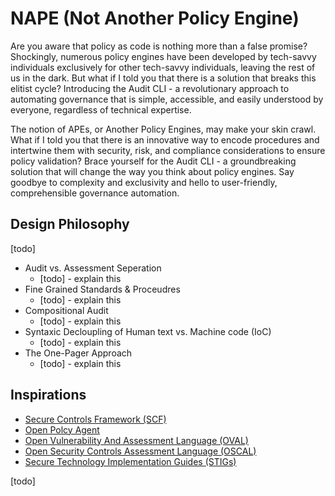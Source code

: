 # NAPE (Not Another Policy Engine)

Are you aware that policy as code is nothing more than a false promise? Shockingly, numerous policy engines have been developed by tech-savvy individuals exclusively for other tech-savvy individuals, leaving the rest of us in the dark. But what if I told you that there is a solution that breaks this elitist cycle? Introducing the Audit CLI - a revolutionary approach to automating governance that is simple, accessible, and easily understood by everyone, regardless of technical expertise.

The notion of APEs, or Another Policy Engines, may make your skin crawl. What if I told you that there is an innovative way to encode procedures and intertwine them with security, risk, and compliance considerations to ensure policy validation? Brace yourself for the Audit CLI - a groundbreaking solution that will change the way you think about policy engines. Say goodbye to complexity and exclusivity and hello to user-friendly, comprehensible governance automation.

## Design Philosophy

[todo]

- Audit vs. Assessment Seperation
  - [todo] - explain this
- Fine Grained Standards & Proceudres
  - [todo] - explain this
- Compositional Audit
  - [todo] - explain this
- Syntaxic Decloupling of Human text vs. Machine code (IoC)
  - [todo] - explain this
- The One-Pager Approach
  - [todo] - explain this

## Inspirations

- [Secure Controls Framework (SCF)](https://securecontrolsframework.com/)
- [Open Polcy Agent](https://www.openpolicyagent.org/)
- [Open Vulnerability And  Assessment Language (OVAL)](https://csrc.nist.gov/glossary/term/open_vulnerability_and_assessment_language)
- [Open Security Controls Assessment Language (OSCAL)](https://pages.nist.gov/OSCAL/)
- [Secure Technology Implementation Guides (STIGs)](https://public.cyber.mil/stigs/)

[todo]
